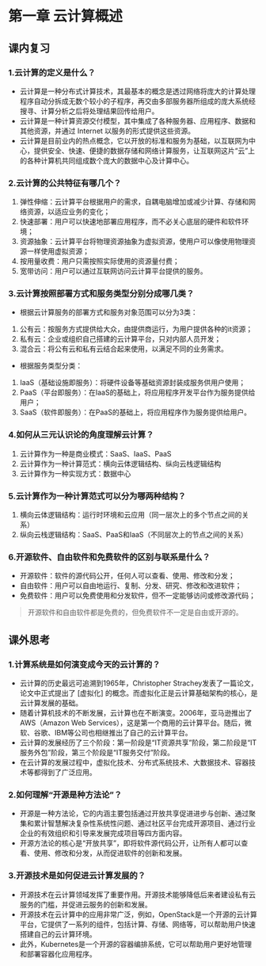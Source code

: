 # 第一章 云计算概述

## 课内复习

### 1.云计算的定义是什么？

- 云计算是一种分布式计算技术，其最基本的概念是透过网络将庞大的计算处理程序自动分拆成无数个较小的子程序，再交由多部服务器所组成的庞大系统经搜寻、计算分析之后将处理结果回传给用户。
- 云计算是一种计算资源交付模型，其中集成了各种服务器、应用程序、数据和其他资源，并通过 Internet 以服务的形式提供这些资源。
- 云计算是目前业内的热点概念，它以开放的标准和服务为基础，以互联网为中心，提供安全、快速、便捷的数据存储和网络计算服务，让互联网这片“云”上的各种计算机共同组成数个庞大的数据中心及计算中心。

### 2.云计算的公共特征有哪几个？

1. 弹性伸缩：云计算平台根据用户的需求，自耦电脑增加或减少计算、存储和网络资源，以适应业务的变化；
2. 快速部署：用户可以快速地部署应用程序，而不必关心底层的硬件和软件环境；
3. 资源抽象：云计算平台将物理资源抽象为虚拟资源，使用户可以像使用物理资源一样使用虚拟资源；
4. 按用量收费：用户只需按照实际使用的资源量付费；
5. 宽带访问：用户可以通过互联网访问云计算平台提供的服务。

### 3.云计算按照部署方式和服务类型分别分成哪几类？

- 根据云计算服务的部署方式和服务对象范围可以分为3类：

1. 公有云：按服务方式提供给大众，由提供商运行，为用户提供各种的it资源；
2. 私有云：企业或组织自己搭建的云计算平台，只对内部人员开发；
3. 混合云：将公有云和私有云结合起来使用，以满足不同的业务需求。

- 根据服务类型分类：

1. IaaS（基础设施即服务）：将硬件设备等基础资源封装成服务供用户使用；
2. PaaS（平台即服务）：在IaaS的基础上，将应用程序开发平台作为服务提供给用户；
3. SaaS（软件即服务）：在PaaS的基础上，将应用程序作为服务提供给用户。

### 4.如何从三元认识论的角度理解云计算？

1. 云计算作为一种是商业模式：SaaS、IaaS、PaaS
2. 云计算作为一种计算范式：横向云体逻辑结构、纵向云栈逻辑结构
3. 云计算作为一种实现方式：数据中心

### 5.云计算作为一种计算范式可以分为哪两种结构？

1. 横向云体逻辑结构：运行时环境和云应用（同一层次上的多个节点之间的关系）
2. 纵向云栈逻辑结构：SaaS、PaaS和IaaS（不同层次上的节点之间的关系）

### 6.开源软件、自由软件和免费软件的区别与联系是什么？

- 开源软件：软件的源代码公开，任何人可以查看、使用、修改和分发；
- 自由软件：用户可以自由地运行、复制、分发、研究、修改和改进软件；
- 免费软件：用户可以免费使用和分发软件，但不一定能够访问或修改源代码；

> 开源软件和自由软件都是免费的，但免费软件不一定是自由或开源的。

## 课外思考

### 1.计算系统是如何演变成今天的云计算的？

- 云计算的历史最远可追溯到1965年，Christopher Strachey发表了一篇论文，论文中正式提出了 [虚拟化] 的概念。而虚拟化正是云计算基础架构的核心，是云计算发展的基础。
- 随着计算机技术的不断发展，云计算也在不断演变。2006年，亚马逊推出了AWS（Amazon Web Services），这是第一个商用的云计算平台。随后，微软、谷歌、IBM等公司也相继推出了自己的云计算平台。
- 云计算的发展经历了三个阶段：第一阶段是“IT资源共享”阶段，第二阶段是“IT服务外包”阶段，第三个阶段是“IT服务交付”阶段。
- 在云计算的发展过程中，虚拟化技术、分布式系统技术、大数据技术、容器技术等都得到了广泛应用。

### 2.如何理解“开源是种方法论”？

- 开源是一种方法论，它的内涵主要包括通过开放共享促进进步与创新、通过聚集和累计智慧解决复杂性系统性问题、通过社区平台完成开源项目、通过行业企业的有效组织和引导来发展完成项目等四方面内容。
- 开源方法论的核心是“开放共享”，即将软件源代码公开，让所有人都可以查看、使用、修改和分发，从而促进软件的创新和发展。

### 3.开源技术是如何促进云计算发展的？

- 开源技术在云计算领域发挥了重要作用。开源技术能够降低后来者建设私有云服务的门槛，并促进云服务的创新和发展。
- 开源技术在云计算中的应用非常广泛，例如，OpenStack是一个开源的云计算平台，它提供了一系列的组件，包括计算、存储、网络等，可以帮助用户快速搭建自己的云计算环境。
- 此外，Kubernetes是一个开源的容器编排系统，它可以帮助用户更好地管理和部署容器化应用程序。







